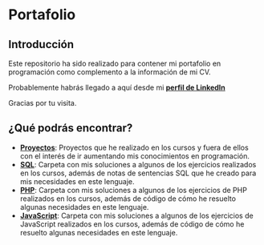 # Portafolio

## Introducción

Este repositorio ha sido realizado para contener mi portafolio en programación como complemento a la información de mi CV.

Probablemente habrás llegado a aquí desde mi **<a href="http://www.linkedin.com/in/josé-gómez-diéguez-8b736a23" target="_blank">perfil de LinkedIn</a>**

Gracias por tu visita.

## ¿Qué podrás encontrar?

- **[Proyectos](./Proyectos)**: Proyectos que he realizado en los cursos y fuera de ellos con el interés de ir aumentando mis conocimientos en programación.
- **[SQL](./SQL)**: Carpeta con mis soluciones a algunos de los ejercicios realizados en los cursos, además de notas de sentencias SQL que he creado para mis necesidades en este lenguaje.
- **[PHP](./PHP)**: Carpeta con mis soluciones a algunos de los ejercicios de PHP realizados en los cursos, además de código de cómo he resuelto algunas necesidades en este lenguaje.
- **[JavaScript](./JS)**: Carpeta con mis soluciones a algunos de los ejercicios de JavaScript realizados en los cursos, además de código de cómo he resuelto algunas necesidades en este lenguaje.
